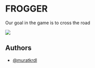 
# FROGGER

Our goal in the game is to cross the road

<img src="[gorsel-link](https://github.com/muratkrdl/Unity-Frogger/blob/main/Frogger.gif)" width="auto">

## Authors

- [@muratkrdl](https://github.com/muratkrdl)

